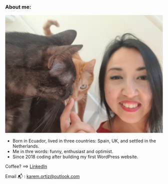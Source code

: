 ### About me:

![Me](https://github.com/Karem1986/Karem1986/blob/master/meAndCats.jpg)

- Born in Ecuador, lived in three countries: Spain, UK, and settled in the Netherlands.
- Me in thre words: funny, enthusiast and optimist.
- Since 2018 coding after building my first WordPress website.

Coffee? ==> [LinkedIn](https://www.linkedin.com/in/karemortiz/)

Email 📬 : karem.ortiz@outlook.com
